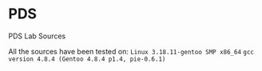 # PDS
PDS Lab Sources

All the sources have been tested on:
`Linux 3.18.11-gentoo SMP x86_64`
`gcc version 4.8.4 (Gentoo 4.8.4 p1.4, pie-0.6.1)`
